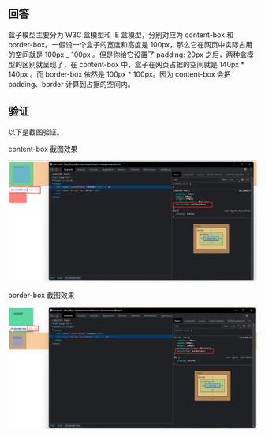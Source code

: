 ## 回答

盒子模型主要分为 W3C 盒模型和 IE 盒模型，分别对应为 content-box 和 border-box。一假设一个盒子的宽度和高度是 100px，那么它在网页中实际占用的空间就是 100px \_ 100px 。但是你给它设置了 padding: 20px 之后，两种盒模型的区别就呈现了，在 content-box 中，盒子在网页占据的空间就是 140px \* 140px 。而 border-box 依然是 100px \* 100px。因为 content-box 会把 padding、border 计算到占据的空间内。

## 验证

以下是截图验证。

content-box 截图效果

<img src="./images/content-box.png" />

<br />

border-box 截图效果

<img src="./images/border-box.png" />
